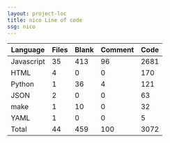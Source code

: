 ```yaml
---
layout: project-loc
title: nico Line of code
ssg: nico
---
```

<div class="table-responsive">
<table class="table">
<thead><tr>
<th>Language</th>
<th>Files</th>
<th>Blank</th>
<th>Comment</th>
<th>Code</th>
</tr></thead><tbody>
<tr><td>Javascript</td><td> 35</td><td> 413</td><td> 96</td><td> 2681</td></tr>
<tr><td>HTML</td><td> 4</td><td> 0</td><td> 0</td><td> 170</td></tr>
<tr><td>Python</td><td> 1</td><td> 36</td><td> 4</td><td> 121</td></tr>
<tr><td>JSON</td><td> 2</td><td> 0</td><td> 0</td><td> 63</td></tr>
<tr><td>make</td><td> 1</td><td> 10</td><td> 0</td><td> 32</td></tr>
<tr><td>YAML</td><td> 1</td><td> 0</td><td> 0</td><td> 5</td></tr>
<tr><td>Total</td><td>44</td><td>459</td><td>100</td><td>3072</td></tr>
</tbody></table></div>
